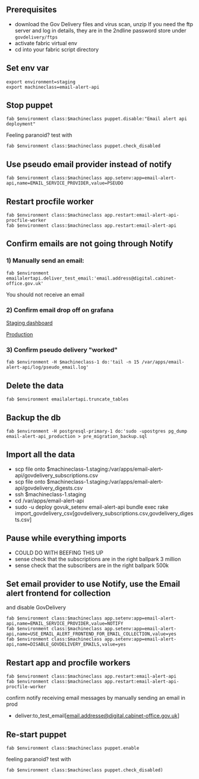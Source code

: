 ## Prerequisites

  - download the Gov Delivery files and virus scan, unzip
    If you need the ftp server and log in details, they are in the 2ndline
    password store under `govdelivery/ftps`
  - activate fabric virtual env
  - cd into your fabric script directory

## Set env var

```
export environment=staging
export machineclass=email-alert-api
```

## Stop puppet

```
fab $environment class:$machineclass puppet.disable:"Email alert api deployment"
```

Feeling paranoid? test with
```
fab $environment class:$machineclass puppet.check_disabled
```

## Use pseudo email provider instead of notify
```
fab $environment class:$machineclass app.setenv:app=email-alert-api,name=EMAIL_SERVICE_PROVIDER,value=PSEUDO
```

## Restart procfile worker

```
fab $environment class:$machineclass app.restart:email-alert-api-procfile-worker
fab $environment class:$machineclass app.restart:email-alert-api
```

## Confirm emails are not going through Notify

### 1) Manually send an email:

```
fab $environment emailalertapi.deliver_test_email:'email.address@digital.cabinet-office.gov.uk'
```

You should not receive an email

### 2) Confirm email drop off on grafana

[Staging dashboard](https://grafana.staging.publishing.service.gov.uk/dashboard/file/email_alert_api.json?refresh=10s&orgId=1)

[Production](https://grafana.publishing.service.gov.uk/dashboard/file/email_alert_api.json?refresh=10s&orgId=1)

### 3) Confirm pseudo delivery "worked"

```
fab $environment -H $machineclass-1 do:'tail -n 15 /var/apps/email-alert-api/log/pseudo_email.log'
```

## Delete the data
```
fab $environment emailalertapi.truncate_tables
```

## Backup the db
```
fab $environment -H postgresql-primary-1 do:'sudo -upostgres pg_dump email-alert-api_production > pre_migration_backup.sql
```

## Import all the data
  - scp file onto $machineclass-1.staging:/var/apps/email-alert-api/govdelivery_subscriptions.csv
  - scp file onto $machineclass-1.staging:/var/apps/email-alert-api/govdelivery_digests.csv
  - ssh $machineclass-1.staging
  - cd /var/apps/email-alert-api
  - sudo -u deploy govuk_setenv email-alert-api bundle exec rake import_govdelivery_csv[govdelivery_subscriptions.csv,govdelivery_digests.csv]

## Pause while everything imports
- COULD DO WITH BEEFING THIS UP
- sense check that the subscriptions are in the right ballpark 3 million
- sense check that the subscribers are in the right ballpark 500k

## Set email provider to use Notify, use the Email alert frontend for collection
and disable GovDelivery

```
fab $environment class:$machineclass app.setenv:app=email-alert-api,name=EMAIL_SERVICE_PROVIDER,value=NOTIFY
fab $environment class:$machineclass app.setenv:app=email-alert-api,name=USE_EMAIL_ALERT_FRONTEND_FOR_EMAIL_COLLECTION,value=yes
fab $environment class:$machineclass app.setenv:app=email-alert-api,name=DISABLE_GOVDELIVERY_EMAILS,value=yes
```

## Restart app and procfile workers

```
fab $environment class:$machineclass app.restart:email-alert-api
fab $environment class:$machineclass app.restart:email-alert-api-procfile-worker
```

confirm notify receiving email messages by manually sending an email in prod
 - deliver:to_test_email[email.addresse@digital.cabinet-office.gov.uk]

## Re-start puppet

```
fab $environment class:$machineclass puppet.enable
```

feeling paranoid? test with
```
fab $environment class:$machineclass puppet.check_disabled)
```
